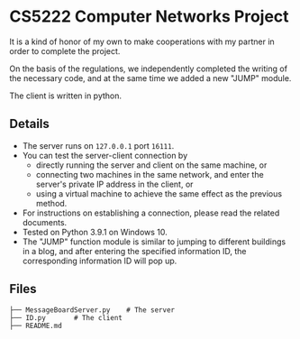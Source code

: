 # CS5222 Computer Networks Project

It is a kind of honor of my own to make cooperations with my partner in order to complete the project.

On the basis of the regulations, we independently completed the writing of the necessary code, and at the same time we added a new "JUMP" module.

The client is written in python.

## Details

- The server runs on `127.0.0.1` port `16111`.
- You can test the server-client connection by
    - directly running the server and client on the same machine, or
    - connecting two machines in the same network, and enter the server's private IP address in the client, or
    - using a virtual machine to achieve the same effect as the previous method.
- For instructions on establishing a connection, please read the related documents.
- Tested on Python 3.9.1 on Windows 10.
- The "JUMP" function module is similar to jumping to different buildings in a blog, and after entering the specified information ID, the corresponding information ID will pop up.
## Files

```
├── MessageBoardServer.py    # The server
├── ID.py       # The client
├── README.md
```


